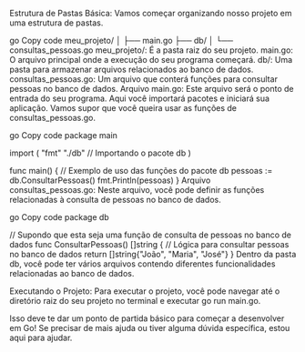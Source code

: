 Estrutura de Pastas Básica:
Vamos começar organizando nosso projeto em uma estrutura de pastas.

go
Copy code
meu_projeto/
│
├── main.go
├── db/
│   └── consultas_pessoas.go
meu_projeto/: É a pasta raiz do seu projeto.
main.go: O arquivo principal onde a execução do seu programa começará.
db/: Uma pasta para armazenar arquivos relacionados ao banco de dados.
consultas_pessoas.go: Um arquivo que conterá funções para consultar pessoas no banco de dados.
Arquivo main.go:
Este arquivo será o ponto de entrada do seu programa. Aqui você importará pacotes e iniciará sua aplicação. Vamos supor que você queira usar as funções de consultas_pessoas.go.

go
Copy code
package main

import (
    "fmt"
    "./db" // Importando o pacote db
)

func main() {
    // Exemplo de uso das funções do pacote db
    pessoas := db.ConsultarPessoas()
    fmt.Println(pessoas)
}
Arquivo consultas_pessoas.go:
Neste arquivo, você pode definir as funções relacionadas à consulta de pessoas no banco de dados.

go
Copy code
package db

// Supondo que esta seja uma função de consulta de pessoas no banco de dados
func ConsultarPessoas() []string {
    // Lógica para consultar pessoas no banco de dados
    return []string{"João", "Maria", "José"}
}
Dentro da pasta db, você pode ter vários arquivos contendo diferentes funcionalidades relacionadas ao banco de dados.

Executando o Projeto:
Para executar o projeto, você pode navegar até o diretório raiz do seu projeto no terminal e executar go run main.go.

Isso deve te dar um ponto de partida básico para começar a desenvolver em Go! Se precisar de mais ajuda ou tiver alguma dúvida específica, estou aqui para ajudar.






